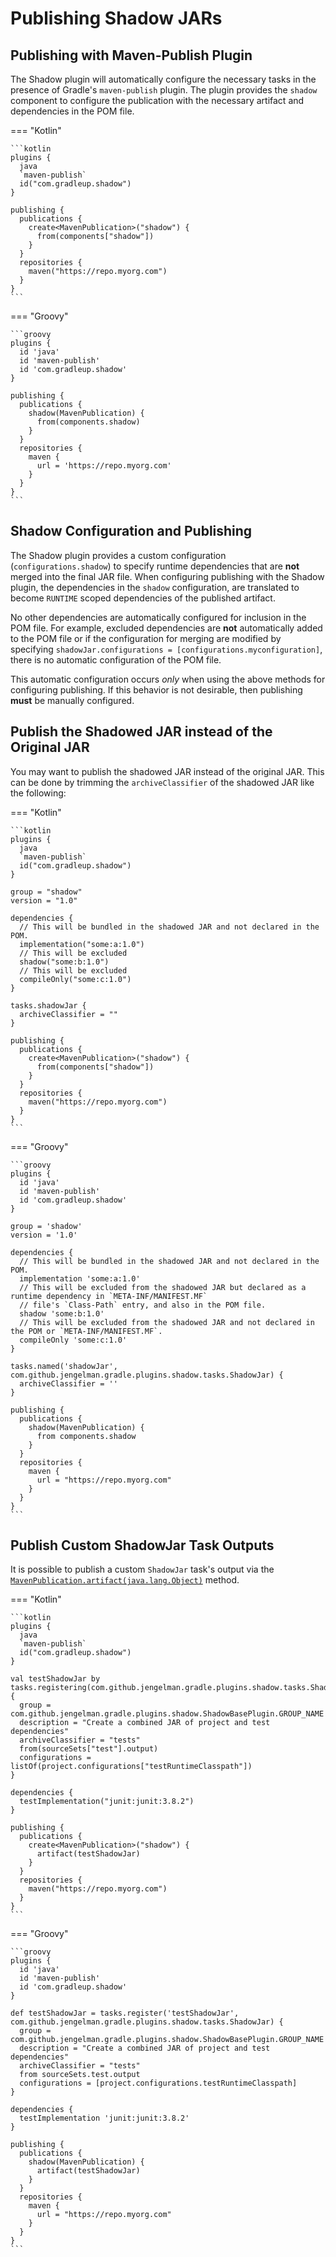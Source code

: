 # Publishing Shadow JARs

## Publishing with Maven-Publish Plugin

The Shadow plugin will automatically configure the necessary tasks in the presence of Gradle's
`maven-publish` plugin.
The plugin provides the `shadow` component to configure the publication with the necessary
artifact and dependencies in the POM file.

=== "Kotlin"

    ```kotlin
    plugins {
      java
      `maven-publish`
      id("com.gradleup.shadow")
    }
    
    publishing {
      publications {
        create<MavenPublication>("shadow") {
          from(components["shadow"])
        }
      }
      repositories {
        maven("https://repo.myorg.com")
      }
    }
    ```

=== "Groovy"

    ```groovy
    plugins {
      id 'java'
      id 'maven-publish'
      id 'com.gradleup.shadow'
    }
    
    publishing {
      publications {
        shadow(MavenPublication) {
          from(components.shadow)
        }
      }
      repositories {
        maven {
          url = 'https://repo.myorg.com'
        }
      }
    }
    ```

## Shadow Configuration and Publishing

The Shadow plugin provides a custom configuration (`configurations.shadow`) to specify
runtime dependencies that are **not** merged into the final JAR file.
When configuring publishing with the Shadow plugin, the dependencies in the `shadow`
configuration, are translated to become `RUNTIME` scoped dependencies of the
published artifact.

No other dependencies are automatically configured for inclusion in the POM file.
For example, excluded dependencies are **not** automatically added to the POM file or
if the configuration for merging are modified by specifying
`shadowJar.configurations = [configurations.myconfiguration]`, there is no automatic
configuration of the POM file.

This automatic configuration occurs _only_ when using the above methods for
configuring publishing. If this behavior is not desirable, then publishing **must**
be manually configured.


## Publish the Shadowed JAR instead of the Original JAR

You may want to publish the shadowed JAR instead of the original JAR. This can be done by trimming 
the `archiveClassifier` of the shadowed JAR like the following:

=== "Kotlin"

    ```kotlin
    plugins {
      java
      `maven-publish`
      id("com.gradleup.shadow")
    }
    
    group = "shadow"
    version = "1.0"
    
    dependencies {
      // This will be bundled in the shadowed JAR and not declared in the POM.
      implementation("some:a:1.0")
      // This will be excluded
      shadow("some:b:1.0")
      // This will be excluded
      compileOnly("some:c:1.0")
    }

    tasks.shadowJar {
      archiveClassifier = ""
    }

    publishing {
      publications {
        create<MavenPublication>("shadow") {
          from(components["shadow"])
        }
      }
      repositories {
        maven("https://repo.myorg.com")
      }
    }
    ```

=== "Groovy"

    ```groovy
    plugins {
      id 'java'
      id 'maven-publish'
      id 'com.gradleup.shadow'
    }
    
    group = 'shadow'
    version = '1.0'
    
    dependencies {
      // This will be bundled in the shadowed JAR and not declared in the POM.
      implementation 'some:a:1.0'
      // This will be excluded from the shadowed JAR but declared as a runtime dependency in `META-INF/MANIFEST.MF`
      // file's `Class-Path` entry, and also in the POM file.
      shadow 'some:b:1.0'
      // This will be excluded from the shadowed JAR and not declared in the POM or `META-INF/MANIFEST.MF`.
      compileOnly 'some:c:1.0'
    }
    
    tasks.named('shadowJar', com.github.jengelman.gradle.plugins.shadow.tasks.ShadowJar) {
      archiveClassifier = ''
    }
    
    publishing {
      publications {
        shadow(MavenPublication) {
          from components.shadow
        }
      }
      repositories {
        maven {
          url = "https://repo.myorg.com"
        }
      }
    }
    ```


## Publish Custom ShadowJar Task Outputs

It is possible to publish a custom `ShadowJar` task's output via the [`MavenPublication.artifact(java.lang.Object)`](https://docs.gradle.org/current/dsl/org.gradle.api.publish.maven.MavenPublication.html#org.gradle.api.publish.maven.MavenPublication:artifact(java.lang.Object)) method. 

=== "Kotlin"

    ```kotlin
    plugins {
      java
      `maven-publish`
      id("com.gradleup.shadow")
    }
    
    val testShadowJar by tasks.registering(com.github.jengelman.gradle.plugins.shadow.tasks.ShadowJar::class) {
      group = com.github.jengelman.gradle.plugins.shadow.ShadowBasePlugin.GROUP_NAME
      description = "Create a combined JAR of project and test dependencies"
      archiveClassifier = "tests"
      from(sourceSets["test"].output)
      configurations = listOf(project.configurations["testRuntimeClasspath"])
    }
    
    dependencies {
      testImplementation("junit:junit:3.8.2")
    }
    
    publishing {
      publications {
        create<MavenPublication>("shadow") {
          artifact(testShadowJar)
        }
      }
      repositories {
        maven("https://repo.myorg.com")
      }
    }
    ```

=== "Groovy"

    ```groovy
    plugins {
      id 'java'
      id 'maven-publish'
      id 'com.gradleup.shadow'
    }
    
    def testShadowJar = tasks.register('testShadowJar', com.github.jengelman.gradle.plugins.shadow.tasks.ShadowJar) {
      group = com.github.jengelman.gradle.plugins.shadow.ShadowBasePlugin.GROUP_NAME
      description = "Create a combined JAR of project and test dependencies"
      archiveClassifier = "tests"
      from sourceSets.test.output
      configurations = [project.configurations.testRuntimeClasspath]
    }
    
    dependencies {
      testImplementation 'junit:junit:3.8.2'
    }
    
    publishing {
      publications {
        shadow(MavenPublication) {
          artifact(testShadowJar)
        }
      }
      repositories {
        maven {
          url = "https://repo.myorg.com"
        }
      }
    }
    ```
